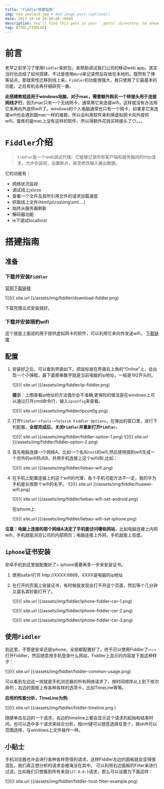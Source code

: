 ```yaml
---
title: "Fiddler搭建指南"
img: new-zealand.jpg # Add image post (optional)
date: 2017-10-10 20:00:00 +0800
description: You’ll find this post in your `_posts` directory. Go ahead and edit it and re-build the site to see your changes. # Add post description (optional)
tag: [TOOL,FIDDLER]
---
```


# 前言
老早之前学习了使用`Fiddler`来抓包，来帮助调试我们公司的移动web app。其实当时也总结了如何搭建，不过是使用`Word`来记录然后存放在本地的。既然有了博客站点，那就索性迁移到线上来。`Fiddler`的功能很强大，我只使用了它最基本的功能，之后有机会再仔细研究一番。

**此搭建教程适用于windows电脑，对于mac，需要额外购买一个转接头用于连接网线才行**，因为mac只有一个无线网卡，通常用它来连接wifi，这样就没有办法用它来再向外提供wifi了。windows的个人电脑通常也只有一个网卡，如果拿它来连接wifi也会遇到跟mac一样的难题，所以会利用软件来利用虚拟网卡向外提供wifi。蛋疼的是mac上没有这样的软件，所以得额外花钱买转接头了😶。。。

# `Fiddler`介绍
>`Fiddler`是一个web调试代理。它能够记录所有客户端和服务器间的http请求，允许你监视，设置断点，甚至修改输入输出数据。	

它的功能有：

* 网络状况监视
* 调试线上js\css
* 查看一个文件及其所引用文件的请求加载速度
* 抓取线上文件(html\js\css\img\xml….)
* 始终从服务器刷新
* 解码器功能
* ie下调试localhost

# 搭建指南
## 准备
### 下载并安装`Fiddler`

[官网下载链接](https://www.telerik.com/download/fiddler)

![]({{ site.url }}/assets/img/fiddler/download-fiddler.png)

下载完傻瓜式安装就好。

### 下载并安装猎豹wifi

这个就是上面说的用于提供虚拟网卡的软件，可以利用它来向外发送wifi。 [下载链接](http://wifi.liebao.cn/)


## 配置

1. 安装好之后，可以看到界面如下。把鼠标放在界面右上角的“Online”上，会出现一个小弹框，最下面那串数字就是当前电脑的ip地址，一般是192开头的。

	![]({{ site.url }}/assets/img/fiddler/ip-fiddler.png)

	**提示**：上图查看ip地址的方法偶尔会不准确,更保险的做法是在windows上可以通过打开cmd命令行，输入`ipconfig`来查看。

	![]({{ site.url }}/assets/img/fiddler/ipconfig.png)

2. 打开`Fiddler->Tools->Telerik Fiddler Options`，在弹出的窗口里，进行下列配置。**全部完成后，关闭`Fiddler`并重新打开`Fiddler`**。

	![]({{ site.url }}/assets/img/fiddler/fiddler-option-1.png)
![]({{ site.url }}/assets/img/fiddler/fiddler-option-2.png)

3. 首先电脑连接一个网络A，比如一个名叫`test`的wifi,然后使用猎豹wifi生成一个另外的wifi热点B，并用手机连接上这个wifi(B),比如：

	![]({{ site.url }}/assets/img/fiddler/liebao-wifi.png)

4. 在手机上配置连接上的这个wifi的代理，各个手机可能方法不一定，我的华为手机是长按那个wifi的名字。
	![]({{ site.url }}/assets/img/fiddler/huawei-wifi.png)

	![]({{ site.url }}/assets/img/fiddler/liebao-wifi-set-android.png)

	在iphone上:

	![]({{ site.url }}/assets/img/fiddler/liebao-wifi-set-iphone.png)

**注意：电脑上连接的那个网络A决定了手机能访问哪些网站**，比如电脑连接上内网wifi，手机就能浏览公司的内部网页；电脑连接上外网，手机就能上百度。

## `iphone`证书安装

安卓手机到这里就配置好了~  iphone需要再多一步来安装证书。

1. 使用safari打开 http://XXXX:8888，XXXX是电脑的ip地址
2. 在打开的页面上安装证书，有时候我发现会打不开这个页面，然后等个几分钟又莫名其妙能打开了。

	![]({{ site.url }}/assets/img/fiddler/iphone-fiddler-cer-1.png)

	![]({{ site.url }}/assets/img/fiddler/iphone-fiddler-cer-2.png)

	![]({{ site.url }}/assets/img/fiddler/iphone-fiddler-cer-3.png)

## 使用`Fiddler`

到这里，不管是安卓还是iphone，全部都配置好了。终于可以使用Fiddler了~~~
打开Fiddler，然后随意用手机登录什么网站，Fiddler上显示的内容是下面这种样子：

![]({{ site.url }}/assets/img/fiddler/fiddler-common-usage.png)

可以看到左边这一排就是手机浏览器的所有网络请求了，按时间顺序从上到下依次排列；右边的面板上有各种各样的选项卡，比如TimeLine等等。

**应用的性能分析，TimeLine为例:**

![]({{ site.url }}/assets/img/fiddler/fiddler-timeline.png
)

随便单击左边的一个请求，右边的timeline上都会显示这个请求的起始和结束时间。也可以选中多个请求来综合分析，按ctrl键可以随意选择任意个，按shift可以范围选择，与windows上文件操作一样。

## 小贴士

手机浏览器也许会进行各种各样奇怪的请求，这样Fiddler左边的面板就会显得很混乱，我们真正想分析的请求会被淹没在其中。 可以利用右边面板的Filter来进行过滤。比如我们只想看到所有来自`127.0.0.1`请求，那么可以设置为下面这样：

![]({{ site.url }}/assets/img/fiddler/fiddler-host-filter-example.png)




